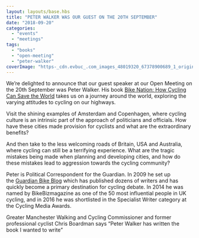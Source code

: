 ```yaml
---
layout: layouts/base.hbs
title: "PETER WALKER WAS OUR GUEST ON THE 20TH SEPTEMBER"
date: "2018-09-20"
categories: 
  - "events"
  - "meetings"
tags: 
  - "books"
  - "open-meeting"
  - "peter-walker"
coverImage: "https-_cdn.evbuc_.com_images_48019320_67378900689_1_original.jpg"
---
```


We’re delighted to announce that our guest speaker at our Open Meeting on the 20th September was Peter Walker. His book [Bike Nation: How Cycling Can Save the World](https://pompeybug.us5.list-manage.com/track/click?u=2ed916007f1c294faa614a50f&id=46dba720c3&e=140d2bad5a) takes us on a journey around the world, exploring the varying attitudes to cycling on our highways.

Visit the shining examples of Amsterdam and Copenhagen, where cycling culture is an intrinsic part of the approach of politicians and officials. How have these cities made provision for cyclists and what are the extraordinary benefits?

And then take to the less welcoming roads of Britain, USA and Australia, where cycling can still be a terrifying experience. What are the tragic mistakes being made when planning and developing cities, and how do these mistakes lead to aggression towards the cycling community?

Peter is Political Correspondent for the Guardian. In 2009 he set up the [Guardian Bike Blog](https://www.theguardian.com/environment/bike-blog) which has published dozens of writers and has quickly become a primary destination for cycling debate. In 2014 he was named by BikeBizmagazine as one of the 50 most influential people in UK cycling, and in 2016 he was shortlisted in the Specialist Writer category at the Cycling Media Awards.

Greater Manchester Walking and Cycling Commissioner and former professional cyclist Chris Boardman says “Peter Walker has written the book I wanted to write”
